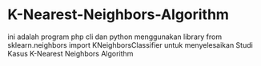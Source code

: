 # K-Nearest-Neighbors-Algorithm
ini adalah program php cli dan python menggunakan library from sklearn.neighbors import KNeighborsClassifier untuk menyelesaikan Studi Kasus K-Nearest Neighbors Algorithm
